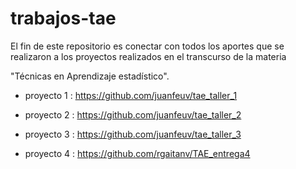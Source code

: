 # trabajos-tae
El fin de este repositorio es conectar con todos los aportes que se realizaron a los proyectos realizados en el transcurso de la materia

"Técnicas en Aprendizaje estadístico".

- proyecto 1 : https://github.com/juanfeuv/tae_taller_1 

- proyecto 2 : https://github.com/juanfeuv/tae_taller_2 

- proyecto 3 : https://github.com/juanfeuv/tae_taller_3 

- proyecto 4 : https://github.com/rgaitanv/TAE_entrega4 
